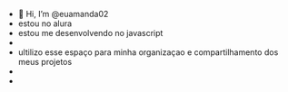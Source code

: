 - 👋 Hi, I’m @euamanda02
- estou no alura
- estou me desenvolvendo no javascript
- 
- ultilizo esse espaço para minha organizaçao e compartilhamento dos meus projetos
- 
- 

<!---
euamanda02/euamanda02 is a ✨ special ✨ repository because its `README.md` (this file) appears on your GitHub profile.
You can click the Preview link to take a look at your changes.
--->
